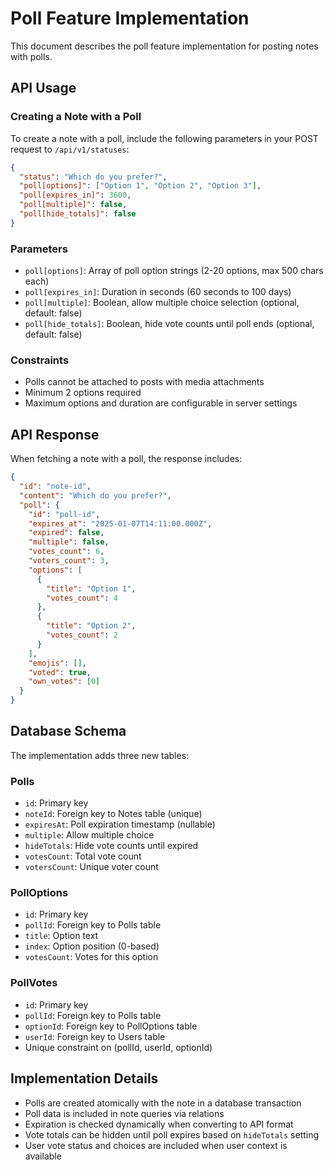 # Poll Feature Implementation

This document describes the poll feature implementation for posting notes with polls.

## API Usage

### Creating a Note with a Poll

To create a note with a poll, include the following parameters in your POST request to `/api/v1/statuses`:

```json
{
  "status": "Which do you prefer?",
  "poll[options]": ["Option 1", "Option 2", "Option 3"],
  "poll[expires_in]": 3600,
  "poll[multiple]": false,
  "poll[hide_totals]": false
}
```

### Parameters

- `poll[options]`: Array of poll option strings (2-20 options, max 500 chars each)
- `poll[expires_in]`: Duration in seconds (60 seconds to 100 days)
- `poll[multiple]`: Boolean, allow multiple choice selection (optional, default: false)
- `poll[hide_totals]`: Boolean, hide vote counts until poll ends (optional, default: false)

### Constraints

- Polls cannot be attached to posts with media attachments
- Minimum 2 options required
- Maximum options and duration are configurable in server settings

## API Response

When fetching a note with a poll, the response includes:

```json
{
  "id": "note-id",
  "content": "Which do you prefer?",
  "poll": {
    "id": "poll-id",
    "expires_at": "2025-01-07T14:11:00.000Z",
    "expired": false,
    "multiple": false,
    "votes_count": 6,
    "voters_count": 3,
    "options": [
      {
        "title": "Option 1",
        "votes_count": 4
      },
      {
        "title": "Option 2", 
        "votes_count": 2
      }
    ],
    "emojis": [],
    "voted": true,
    "own_votes": [0]
  }
}
```

## Database Schema

The implementation adds three new tables:

### Polls
- `id`: Primary key
- `noteId`: Foreign key to Notes table (unique)
- `expiresAt`: Poll expiration timestamp (nullable)
- `multiple`: Allow multiple choice
- `hideTotals`: Hide vote counts until expired
- `votesCount`: Total vote count
- `votersCount`: Unique voter count

### PollOptions
- `id`: Primary key
- `pollId`: Foreign key to Polls table
- `title`: Option text
- `index`: Option position (0-based)
- `votesCount`: Votes for this option

### PollVotes
- `id`: Primary key
- `pollId`: Foreign key to Polls table
- `optionId`: Foreign key to PollOptions table
- `userId`: Foreign key to Users table
- Unique constraint on (pollId, userId, optionId)

## Implementation Details

- Polls are created atomically with the note in a database transaction
- Poll data is included in note queries via relations
- Expiration is checked dynamically when converting to API format
- Vote totals can be hidden until poll expires based on `hideTotals` setting
- User vote status and choices are included when user context is available